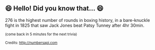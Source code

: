 ## :smile: Hello! Did you know that... :smile:
276 is the highest number of rounds in boxing history, in a bare-knuckle fight in 1825 that saw Jack Jones beat Patsy Tunney after 4hr 30min.

<sup>(come back in 5 minutes for the next trivia)</sup>


<sup>Credits: http://numbersapi.com</sup>
